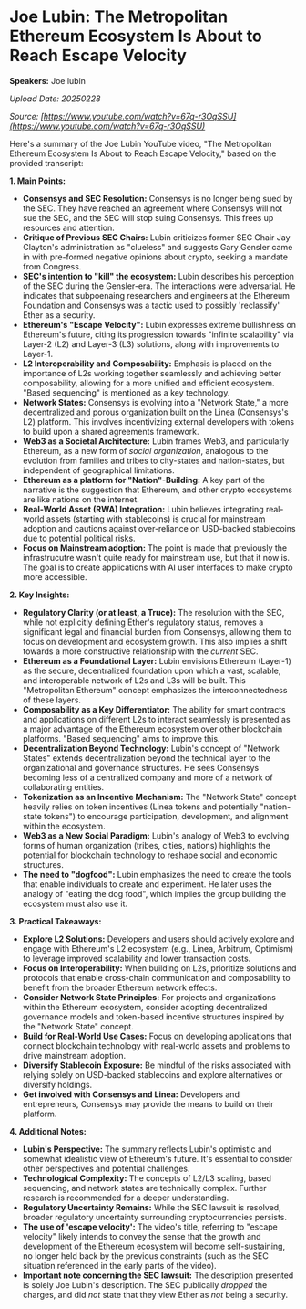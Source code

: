 # Joe Lubin: The Metropolitan Ethereum Ecosystem Is About to Reach Escape Velocity

**Speakers:** Joe lubin


*Upload Date: 20250228*

*Source: [https://www.youtube.com/watch?v=67q-r3OqSSU](https://www.youtube.com/watch?v=67q-r3OqSSU)*

Here's a summary of the Joe Lubin YouTube video, "The Metropolitan Ethereum Ecosystem Is About to Reach Escape Velocity," based on the provided transcript:

**1. Main Points:**

*   **Consensys and SEC Resolution:** Consensys is no longer being sued by the SEC. They have reached an agreement where Consensys will not sue the SEC, and the SEC will stop suing Consensys. This frees up resources and attention.
*   **Critique of Previous SEC Chairs:** Lubin criticizes former SEC Chair Jay Clayton's administration as "clueless" and suggests Gary Gensler came in with pre-formed negative opinions about crypto, seeking a mandate from Congress.
* **SEC's intention to "kill" the ecosystem:** Lubin describes his perception of the SEC during the Gensler-era. The interactions were adversarial. He indicates that subpoenaing researchers and engineers at the Ethereum Foundation and Consensys was a tactic used to possibly 'reclassify' Ether as a security.
*   **Ethereum's "Escape Velocity":** Lubin expresses extreme bullishness on Ethereum's future, citing its progression towards "infinite scalability" via Layer-2 (L2) and Layer-3 (L3) solutions, along with improvements to Layer-1.
*   **L2 Interoperability and Composability:**  Emphasis is placed on the importance of L2s working together seamlessly and achieving better composability, allowing for a more unified and efficient ecosystem.  "Based sequencing" is mentioned as a key technology.
*   **Network States:** Consensys is evolving into a "Network State," a more decentralized and porous organization built on the Linea (Consensys's L2) platform. This involves incentivizing external developers with tokens to build upon a shared agreements framework.
*   **Web3 as a Societal Architecture:** Lubin frames Web3, and particularly Ethereum, as a new form of *social organization*, analogous to the evolution from families and tribes to city-states and nation-states, but independent of geographical limitations.
* **Ethereum as a platform for "Nation"-Building:** A key part of the narrative is the suggestion that Ethereum, and other crypto ecosystems are like nations on the internet.
*   **Real-World Asset (RWA) Integration:** Lubin believes integrating real-world assets (starting with stablecoins) is crucial for mainstream adoption and cautions against over-reliance on USD-backed stablecoins due to potential political risks.
*  **Focus on Mainstream adoption:** The point is made that previously the infrastrucutre wasn't quite ready for mainstream use, but that it now is. The goal is to create applications with AI user interfaces to make crypto more accessible.

**2. Key Insights:**

*   **Regulatory Clarity (or at least, a Truce):** The resolution with the SEC, while not explicitly defining Ether's regulatory status, removes a significant legal and financial burden from Consensys, allowing them to focus on development and ecosystem growth. This also implies a shift towards a more constructive relationship with the *current* SEC.
*   **Ethereum as a Foundational Layer:** Lubin envisions Ethereum (Layer-1) as the secure, decentralized foundation upon which a vast, scalable, and interoperable network of L2s and L3s will be built.  This "Metropolitan Ethereum" concept emphasizes the interconnectedness of these layers.
*   **Composability as a Key Differentiator:** The ability for smart contracts and applications on different L2s to interact seamlessly is presented as a major advantage of the Ethereum ecosystem over other blockchain platforms.  "Based sequencing" aims to improve this.
*   **Decentralization Beyond Technology:** Lubin's concept of "Network States" extends decentralization beyond the technical layer to the organizational and governance structures.  He sees Consensys becoming less of a centralized company and more of a network of collaborating entities.
*   **Tokenization as an Incentive Mechanism:** The "Network State" concept heavily relies on token incentives (Linea tokens and potentially "nation-state tokens") to encourage participation, development, and alignment within the ecosystem.
*   **Web3 as a New Social Paradigm:**  Lubin's analogy of Web3 to evolving forms of human organization (tribes, cities, nations) highlights the potential for blockchain technology to reshape social and economic structures.
*    **The need to "dogfood":** Lubin emphasizes the need to create the tools that enable individuals to create and experiment. He later uses the analogy of "eating the dog food", which implies the group building the ecosystem must also use it.

**3. Practical Takeaways:**

*   **Explore L2 Solutions:** Developers and users should actively explore and engage with Ethereum's L2 ecosystem (e.g., Linea, Arbitrum, Optimism) to leverage improved scalability and lower transaction costs.
*   **Focus on Interoperability:**  When building on L2s, prioritize solutions and protocols that enable cross-chain communication and composability to benefit from the broader Ethereum network effects.
*   **Consider Network State Principles:**  For projects and organizations within the Ethereum ecosystem, consider adopting decentralized governance models and token-based incentive structures inspired by the "Network State" concept.
*   **Build for Real-World Use Cases:** Focus on developing applications that connect blockchain technology with real-world assets and problems to drive mainstream adoption.
*   **Diversify Stablecoin Exposure:** Be mindful of the risks associated with relying solely on USD-backed stablecoins and explore alternatives or diversify holdings.
* **Get involved with Consensys and Linea:** Developers and entrepreneurs, Consensys may provide the means to build on their platform.

**4. Additional Notes:**

*   **Lubin's Perspective:** The summary reflects Lubin's optimistic and somewhat idealistic view of Ethereum's future.  It's essential to consider other perspectives and potential challenges.
*   **Technological Complexity:** The concepts of L2/L3 scaling, based sequencing, and network states are technically complex.  Further research is recommended for a deeper understanding.
*   **Regulatory Uncertainty Remains:** While the SEC lawsuit is resolved, broader regulatory uncertainty surrounding cryptocurrencies persists.
* **The use of 'escape velocity':** The video's title, referring to "escape velocity" likely intends to convey the sense that the growth and development of the Ethereum ecosystem will become self-sustaining, no longer held back by the previous constraints (such as the SEC situation referenced in the early parts of the video).
* **Important note concerning the SEC lawsuit:** The description presented is solely Joe Lubin's description. The SEC publically *dropped* the charges, and did *not* state that they view Ether as *not* being a security.